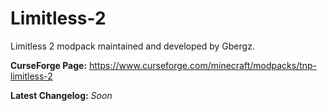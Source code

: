 # Limitless-2
Limitless 2 modpack maintained and developed by Gbergz.

**CurseForge Page:** https://www.curseforge.com/minecraft/modpacks/tnp-limitless-2

**Latest Changelog:** *Soon*
